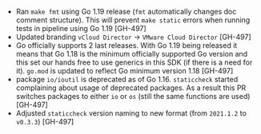 * Ran `make fmt` using Go 1.19 release (`fmt` automatically changes doc comment structure). This
  will prevent `make static` errors when running tests in pipeline using Go 1.19 [GH-497]
* Updated branding `vCloud Director` -> `VMware Cloud Director` [GH-497]
* Go officially supports 2 last releases. With Go 1.19 being released it means that Go 1.18 is the
  minimum officially supported Go version and this set our hands free to use generics in this SDK
  (if there is a need for it). `go.mod` is updated to reflect Go minimum version 1.18 [GH-497]
* package `io/ioutil` is deprecated as of Go 1.16. `staticcheck` started complaining about usage of
  deprecated packages. As a result this PR switches packages to either `io` or `os` (still the same
  functions are used) [GH-497]
* Adjusted `staticcheck` version naming to new format (from `2021.1.2` to `v0.3.3`) [GH-497]

